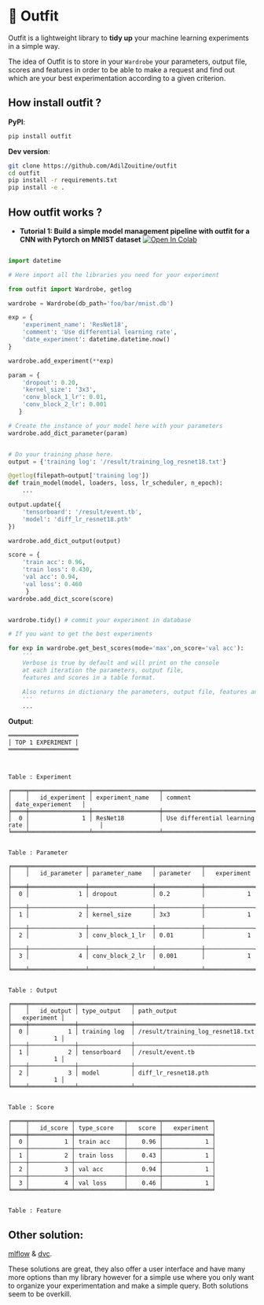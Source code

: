 # :dress: Outfit

Outfit is a lightweight library to **tidy up** your machine learning experiments in a simple way.

The idea of Outfit is to store in your `Wardrobe` your parameters, output file, scores and features in order to be able to make a request and find out which are your best experimentation according to a given criterion.

## How install outfit ?

**PyPI**:

```bash
pip install outfit
```

**Dev version**: 
```bash
git clone https://github.com/AdilZouitine/outfit
cd outfit
pip install -r requirements.txt
pip install -e .
```


## How outfit works ?


- **Tutorial 1: Build a simple model management pipeline with outfit for a CNN with Pytorch on MNIST dataset** [![Open In Colab](https://colab.research.google.com/assets/colab-badge.svg)](https://colab.research.google.com/drive/17vJSQ9WRv1OeagyayXBq_eHs9H_Qg5JP) 

```python

import datetime

# Here import all the libraries you need for your experiment

from outfit import Wardrobe, getlog

wardrobe = Wardrobe(db_path='foo/bar/mnist.db')

exp = {
    'experiment_name': 'ResNet18',
    'comment': 'Use differential learning rate',
    'date_experiment': datetime.datetime.now()
}

wardrobe.add_experiment(**exp)

param = {
    'dropout': 0.20,
    'kernel_size': '3x3',
    'conv_block_1_lr': 0.01,
    'conv_block_2_lr': 0.001
   }

# Create the instance of your model here with your parameters
wardrobe.add_dict_parameter(param)


# Do your training phase here.
output = {'training log': '/result/training_log_resnet18.txt'}

@getlog(filepath=output['training log'])
def train_model(model, loaders, loss, lr_scheduler, n_epoch):
    ...

output.update({
    'tensorboard': '/result/event.tb',
    'model': 'diff_lr_resnet18.pth'
})

wardrobe.add_dict_output(output)

score = {
    'train acc': 0.96,
    'train loss': 0.430,
    'val acc': 0.94,
    'val loss': 0.460
     }
wardrobe.add_dict_score(score)


wardrobe.tidy() # commit your experiment in database

```

```python
# If you want to get the best experiments 

for exp in wardrobe.get_best_scores(mode='max',on_score='val acc'):
    '''
    Verbose is true by default and will print on the console 
    at each iteration the parameters, output file, 
    features and scores in a table format.

    Also returns in dictionary the parameters, output file, features and scores.
    '''
    ...

```
**Output**:
```
════════════════════
│ TOP 1 EXPERIMENT │
════════════════════



Table : Experiment 

╒════╤═════════════════╤═══════════════════╤════════════════════════════════╤════════════════════╕
│    │   id_experiment │ experiment_name   │ comment                        │ date_experiement   │
╞════╪═════════════════╪═══════════════════╪════════════════════════════════╪════════════════════╡
│  0 │               1 │ ResNet18          │ Use differential learning rate │                    │
╘════╧═════════════════╧═══════════════════╧════════════════════════════════╧════════════════════╛


Table : Parameter 

╒════╤════════════════╤══════════════════╤═════════════╤══════════════╕
│    │   id_parameter │ parameter_name   │ parameter   │   experiment │
╞════╪════════════════╪══════════════════╪═════════════╪══════════════╡
│  0 │              1 │ dropout          │ 0.2         │            1 │
├────┼────────────────┼──────────────────┼─────────────┼──────────────┤
│  1 │              2 │ kernel_size      │ 3x3         │            1 │
├────┼────────────────┼──────────────────┼─────────────┼──────────────┤
│  2 │              3 │ conv_block_1_lr  │ 0.01        │            1 │
├────┼────────────────┼──────────────────┼─────────────┼──────────────┤
│  3 │              4 │ conv_block_2_lr  │ 0.001       │            1 │
╘════╧════════════════╧══════════════════╧═════════════╧══════════════╛


Table : Output 

╒════╤═════════════╤═══════════════╤═══════════════════════════════════╤══════════════╕
│    │   id_output │ type_output   │ path_output                       │   experiment │
╞════╪═════════════╪═══════════════╪═══════════════════════════════════╪══════════════╡
│  0 │           1 │ training log  │ /result/training_log_resnet18.txt │            1 │
├────┼─────────────┼───────────────┼───────────────────────────────────┼──────────────┤
│  1 │           2 │ tensorboard   │ /result/event.tb                  │            1 │
├────┼─────────────┼───────────────┼───────────────────────────────────┼──────────────┤
│  2 │           3 │ model         │ diff_lr_resnet18.pth              │            1 │
╘════╧═════════════╧═══════════════╧═══════════════════════════════════╧══════════════╛


Table : Score 

╒════╤════════════╤══════════════╤═════════╤══════════════╕
│    │   id_score │ type_score   │   score │   experiment │
╞════╪════════════╪══════════════╪═════════╪══════════════╡
│  0 │          1 │ train acc    │    0.96 │            1 │
├────┼────────────┼──────────────┼─────────┼──────────────┤
│  1 │          2 │ train loss   │    0.43 │            1 │
├────┼────────────┼──────────────┼─────────┼──────────────┤
│  2 │          3 │ val acc      │    0.94 │            1 │
├────┼────────────┼──────────────┼─────────┼──────────────┤
│  3 │          4 │ val loss     │    0.46 │            1 │
╘════╧════════════╧══════════════╧═════════╧══════════════╛


Table : Feature 

```

## Other solution:

[mlflow](https://github.com/mlflow/mlflow) & [dvc](https://github.com/iterative/dvc).

These solutions are great, they also offer a user interface and have many more options than my library however for a simple use where you only want to organize your experimentation and make a simple query.
Both solutions seem to be overkill.

